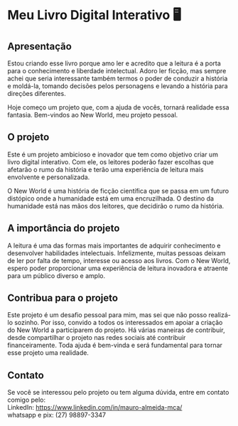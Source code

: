 # Meu Livro Digital Interativo 🖥️

## Apresentação
Estou criando esse livro porque amo ler e acredito que a leitura é a porta para o conhecimento e liberdade intelectual. Adoro ler ficção, mas sempre achei que seria interessante também termos o poder de conduzir a história e moldá-la, tomando decisões pelos personagens e levando a história para direções diferentes.

Hoje começo um projeto que, com a ajuda de vocês, tornará realidade essa fantasia. Bem-vindos ao New World, meu projeto pessoal.

## O projeto
Este é um projeto ambicioso e inovador que tem como objetivo criar um livro digital interativo. Com ele, os leitores poderão fazer escolhas que afetarão o rumo da história e terão uma experiência de leitura mais envolvente e personalizada.

O New World é uma história de ficção científica que se passa em um futuro distópico onde a humanidade está em uma encruzilhada. O destino da humanidade está nas mãos dos leitores, que decidirão o rumo da história.

## A importância do projeto
A leitura é uma das formas mais importantes de adquirir conhecimento e desenvolver habilidades intelectuais. Infelizmente, muitas pessoas deixam de ler por falta de tempo, interesse ou acesso aos livros. Com o New World, espero poder proporcionar uma experiência de leitura inovadora e atraente para um público diverso e amplo.

## Contribua para o projeto
Este projeto é um desafio pessoal para mim, mas sei que não posso realizá-lo sozinho. Por isso, convido a todos os interessados em apoiar a criação do New World a participarem do projeto. Há várias maneiras de contribuir, desde compartilhar o projeto nas redes sociais até contribuir financeiramente. Toda ajuda é bem-vinda e será fundamental para tornar esse projeto uma realidade.

## Contato
Se você se interessou pelo projeto ou tem alguma dúvida, entre em contato comigo pelo:<br>LinkedIn: https://www.linkedin.com/in/mauro-almeida-mca/<br>
whatsapp e pix: (27) 98897-3347
